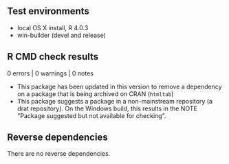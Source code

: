 ## Test environments
* local OS X install, R 4.0.3
* win-builder (devel and release)

## R CMD check results

0 errors | 0 warnings | 0 notes

* This package has been updated in this version to remove a dependency on a package that is being archived on CRAN (`htmltab`)
* This package suggests a package in a non-mainstream repository (a drat repository). On the Windows build, this results in the NOTE "Package suggested but not available for checking".

## Reverse dependencies

There are no reverse dependencies.


